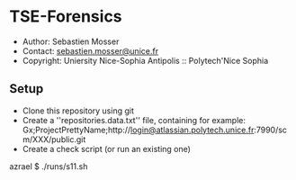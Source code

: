 # TSE-Forensics

* Author: Sebastien Mosser
* Contact: sebastien.mosser@unice.fr
* Copyright: Uniersity Nice-Sophia Antipolis :: Polytech'Nice Sophia

## Setup

  - Clone this repository using git
  - Create a ''repositories.data.txt'' file, containing for example:
Gx;ProjectPrettyName;http://login@atlassian.polytech.unice.fr:7990/scm/XXX/public.git
  - Create a check script (or run an existing one)

azrael $ ./runs/s11.sh 






